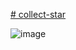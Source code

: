 [﻿# collect-star
](https://dinda-hub.github.io/collect-star/)

![image](https://github.com/user-attachments/assets/b995565a-eec9-4e8e-a6ef-8c7139392e3b)
